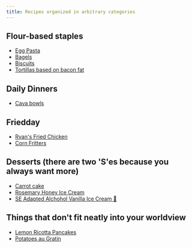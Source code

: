 ```yaml
---
title: Recipes organized in arbitrary categories
---
```


## Flour-based staples

- [Egg Pasta]()
- [Bagels]()
- [Biscuits]()
- [Tortillas based on bacon fat](flour/tortillas.md)

## Daily Dinners

- [Cava bowls]()

## Friedday

- [Ryan's Fried Chicken]()
- [Corn Fritters](fried/corn_fritters.md)

## Desserts (there are two 'S'es because you always want more)

- [Carrot cake]()
- [Rosemary Honey Ice Cream]()
- [SE Adapted Alchohol Vanilla Ice Cream 🍨]()

## Things that don't fit neatly into your worldview

- [Lemon Ricotta Pancakes]()
- [Potatoes au Gratin]()
